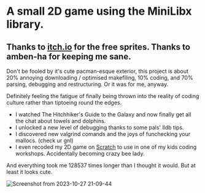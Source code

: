 # A small 2D game using the MiniLibx library.
## Thanks to [itch.io](https://itch.io/game-assets/free/tag-sprites) for the free sprites. Thanks to amben-ha for keeping me sane.
Don't be fooled by it's cute pacman-esque exterior, this project is about 20% annoying downloading / optimised makefiling, 10% coding, and 70% parsing, debugging and restructuring.
Or it was for me, anyway.

Definitely feeling the fatigue of finally being thrown into the reality of coding culture rather than tiptoeing round the edges.
- I watched The Hitchhiker's Guide to the Galaxy and now finally get all the chat about towels and dolphins.
- I unlocked a new level of debugging thanks to some pals' lldb tips.
- I discovered new valgrind comands and the joys of funchecking your mallocs. (check ur gnl)
- I even recoded my 2D game on [Scratch](https://scratch.mit.edu/projects/895042965) to use in one of my kids coding workshops. Accidentally becoming crazy bee lady.

And everything took me 128537 times longer than I thought it would.
But at least it looks cute.

![Screenshot from 2023-10-27 21-09-44](https://github.com/lbarry9/42/assets/127246677/9da3f3da-f48f-4a83-941f-24a1ffa119ce)
